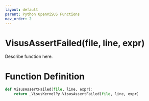 ```yaml
---
layout: default
parent: Python OpenViSUS Functions
nav_order: 2
---
```


# VisusAssertFailed(file, line, expr)

Describe function here.

# Function Definition

```python
def VisusAssertFailed(file, line, expr):
    return _VisusKernelPy.VisusAssertFailed(file, line, expr)
```